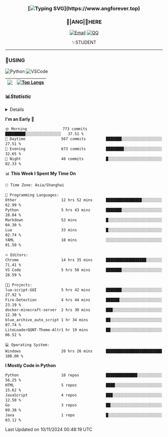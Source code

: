 <div align="center">


### [![Typing SVG](https://readme-typing-svg.herokuapp.com?size=25&duration=2500&color=8C43EA&vCenter=true&width=200&height=40&lines=%F0%9F%8C%B1ANGJustinl%F0%9F%8C%B1+!)](https://www.angforever.top)


### 🥛|**ANG**|🥛HERE



[![Email](https://img.shields.io/badge/Email-ANGJustin@mail.angforever.top-6A5ACD?style=flat-square&logoColor=fff)](mailto:ANGJustinl@163.com)
[![QQ](https://img.shields.io/badge/QQ-77139032-98FB98?style=flat-square&logoColor=fff)](https://qm.qq.com/cgi-bin/qm/qr?k=mcs-cON_aPNfc3hO8-H7lWJHDX-5nKr7&noverify=0)




✨STUDENT 

</div>

---

### 🎨USING

![Python](https://img.shields.io/badge/-Python-blue?style=flat-square&logo=Python&logoColor=fff)
![VSCode](https://img.shields.io/badge/-VSCode-blue?style=flat-square&logo=visualstudiocode&logoColor=fff)



|<img align="right" src="https://github-readme-stats.vercel.app/api?username=ANGJustinl&rank_icon=github&count_private=true&show_icons=true&hide_border=true&bg_color=15,f2f7fd,E0EAFC" />| [![Top Langs](https://github-readme-stats.vercel.app/api/top-langs/?username=angjustinl&hide=javascript,html,css)](https://github.com/angjustinl)|
|---|---|




### 📊*Statistic* 

<details>

<p align="center">
   <img src="github-metrics.svg" alt="typing-svg">
</p>

[![Github activity graph](https://github-readme-activity-graph.angforever.top/graph?username=ANGJustinl&theme=dracula)](https://github.com/ANGJustinl/ANGJustinl)
![image](https://github.com/ANGJustinl/ANGJustinl/assets/96008766/f6c957b8-b907-482a-8804-4c1f944d4b60)
</details>

<!--START_SECTION:waka-->
**I'm an Early 🐤** 

```text
🌞 Morning                773 commits         █████████░░░░░░░░░░░░░░░░   37.51 % 
🌆 Daytime                567 commits         ███████░░░░░░░░░░░░░░░░░░   27.51 % 
🌃 Evening                673 commits         ████████░░░░░░░░░░░░░░░░░   32.65 % 
🌙 Night                  48 commits          █░░░░░░░░░░░░░░░░░░░░░░░░   02.33 % 
```


📊 **This Week I Spent My Time On** 

```text
🕑︎ Time Zone: Asia/Shanghai

💬 Programming Languages: 
Other                    12 hrs 52 mins      ████████████████░░░░░░░░░   62.99 % 
Python                   5 hrs 43 mins       ███████░░░░░░░░░░░░░░░░░░   28.04 % 
Markdown                 52 mins             █░░░░░░░░░░░░░░░░░░░░░░░░   04.30 % 
Lua                      33 mins             █░░░░░░░░░░░░░░░░░░░░░░░░   02.74 % 
YAML                     18 mins             ░░░░░░░░░░░░░░░░░░░░░░░░░   01.50 % 

🔥 Editors: 
Chrome                   14 hrs 35 mins      ██████████████████░░░░░░░   71.41 % 
VS Code                  5 hrs 50 mins       ███████░░░░░░░░░░░░░░░░░░   28.59 % 

🐱‍💻 Projects: 
lua-script-GUI           5 hrs 42 mins       ███████░░░░░░░░░░░░░░░░░░   27.92 % 
Fire-Detection           4 hrs 44 mins       ██████░░░░░░░░░░░░░░░░░░░   23.19 % 
docker-minecraft-server  2 hrs 30 mins       ███░░░░░░░░░░░░░░░░░░░░░░   12.30 % 
blue_archive_auto_script 1 hr 34 mins        ██░░░░░░░░░░░░░░░░░░░░░░░   07.74 % 
LiteLoaderQQNT-Theme-Altr1 hr 19 mins        ██░░░░░░░░░░░░░░░░░░░░░░░   06.52 % 

💻 Operating System: 
Windows                  20 hrs 26 mins      █████████████████████████   100.00 % 
```

**I Mostly Code in Python** 

```text
Python                   18 repos            ██████████████░░░░░░░░░░░   56.25 % 
HTML                     5 repos             ████░░░░░░░░░░░░░░░░░░░░░   15.62 % 
JavaScript               4 repos             ███░░░░░░░░░░░░░░░░░░░░░░   12.50 % 
Go                       3 repos             ██░░░░░░░░░░░░░░░░░░░░░░░   09.38 % 
Java                     1 repo              █░░░░░░░░░░░░░░░░░░░░░░░░   03.12 % 
```




 Last Updated on 10/11/2024 00:48:19 UTC
<!--END_SECTION:waka-->
